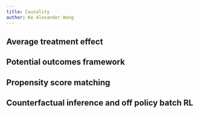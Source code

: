 ```yaml
---
title: Causality
author: Ke Alexander Wang
---
```


## Average treatment effect

## Potential outcomes framework

## Propensity score matching

## Counterfactual inference and off policy batch RL
